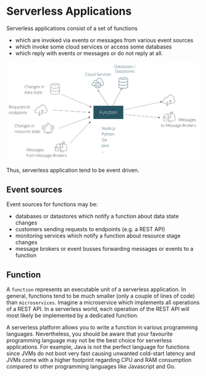 # Serverless Applications

Serverless applications consist of a set of functions

* which are invoked via events or messages from various event sources
* which invoke some cloud services or access some databases
* which reply with events or messages or do not reply at all.

![](img/serverless_applications.png)

Thus, serverless application tend to be event driven.

## Event sources

Event sources for functions may be:

* databases or datastores which notify a function about data state changes
* customers sending requests to endpoints (e.g. a REST API)
* monitoring services which notify a function about resource stage changes
* message brokers or event busses forwarding messages or events to a function

## Function

A `function` represents an executable unit of a serverless application.
In general, functions tend to be much smaller (only a couple of lines of code) than `microservices`.
Imagine a microservice which implements all operations of a REST API. 
In a serverless world, each operation of the REST API will most likely be implemented 
by a dedicated function.

A serverless platform allows you to write a function in various programming languages.
Nevertheless, you should be aware that your favourite programming language may not be the best choice for
serverless applications. For example, Java is not the perfect language for functions since JVMs do not boot very fast
causing unwanted cold-start latency and JVMs come with a higher footprint regarding CPU and RAM consumption compared 
to other programming languages like Javascript and Go.
